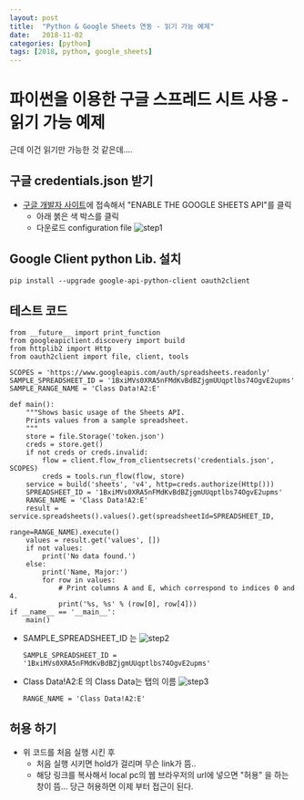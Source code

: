 ```yaml
---
layout: post
title:  "Python & Google Sheets 연동 - 읽기 가능 예제"
date:   2018-11-02
categories: [python]
tags: [2018, python, google_sheets]
---
```


파이썬을 이용한 구글 스프레드 시트 사용 - 읽기 가능 예제
================================
근데 이건 읽기만 가능한 것 같은데....


구글 credentials.json 받기
--------------------------------
* [구글 개발자 사이트](https://developers.google.com/sheets/api/quickstart/python?authuser=1)에 접속해서 "ENABLE THE GOOGLE SHEETS API"를 클릭
  * 아래 붉은 색 박스를 클릭
  * 다운로드 configuration file
![step1](https://lh3.googleusercontent.com/b2WoYO-LIOgw-XPww-GWATc2pwwlmIQaoI1PYlbVvgHUiKnoZGEFpFXytXgwvoAE6oiKPlJGNoYhXgw4YU46kg08Bb9rUtKQ9WWGf2wLDbprlvRfAUNo7x-mpKQq5n-RYA5Oq3yI22qGoA_NRyubk3N1MuPMvaa0Lp55IYyucbQ2Mfzmm7wI9Agx4kVoj5BkC_rzQGdCMaPOKvuq2_epztZKFsfWrmi3nfB4V9Nq1yIXs3ifJOG7Rj0CC9ON0qRXbPSwABZz62AQOt8LCIWX2IkJyIx--knwe5aSnCGel_8OiVJ4k8anQJ1wvBm8wgIR9i_wJUBkN-N_ps87ss26tfZPRyavD0jHdkNKrS4xVAriwM5_tAnakuvvE9fm4-KpLPzgaaEelslY_Azn-wT2JWCS-vSfofvvlp8kr3kM7GYgxNhae0Y9NVQqwBRbl2nrKX2RP2PjO9Skgfb2np5v8ytRnuZcHpeExxXFyECO2ZGKJdgEDPqajvZenJDn9W3m8zvBLBELfLPF2EQBq3u-5K--kM6MBohHrYfcMBSvyTDnN-W28BNQ3OvGE4_moKirY8y0Km5nlr_U2tkfjXjfNeQ8xb2XtgDaNyNKVsluEqn3X9LVsbhhGUBot8ricgkvtyTsRFwOkVW-ixAyCRQBdCnraQ=w1618-h484-no)

Google Client python Lib. 설치
------------------------
~~~
pip install --upgrade google-api-python-client oauth2client
~~~

테스트 코드
----------------------
```
from __future__ import print_function
from googleapiclient.discovery import build
from httplib2 import Http
from oauth2client import file, client, tools
```
```
SCOPES = 'https://www.googleapis.com/auth/spreadsheets.readonly'
SAMPLE_SPREADSHEET_ID = '1BxiMVs0XRA5nFMdKvBdBZjgmUUqptlbs74OgvE2upms'
SAMPLE_RANGE_NAME = 'Class Data!A2:E'
```
```
def main():
    """Shows basic usage of the Sheets API.
    Prints values from a sample spreadsheet.
    """
    store = file.Storage('token.json')
    creds = store.get()
    if not creds or creds.invalid:
        flow = client.flow_from_clientsecrets('credentials.json', SCOPES)
        creds = tools.run_flow(flow, store)
    service = build('sheets', 'v4', http=creds.authorize(Http()))
    SPREADSHEET_ID = '1BxiMVs0XRA5nFMdKvBdBZjgmUUqptlbs74OgvE2upms'
    RANGE_NAME = 'Class Data!A2:E'
    result = service.spreadsheets().values().get(spreadsheetId=SPREADSHEET_ID,
                                                range=RANGE_NAME).execute()
    values = result.get('values', [])
    if not values:
        print('No data found.')
    else:
        print('Name, Major:')
        for row in values:
            # Print columns A and E, which correspond to indices 0 and 4.
            print('%s, %s' % (row[0], row[4]))
if __name__ == '__main__':
    main()
```
* SAMPLE_SPREADSHEET_ID 는
  ![step2](https://lh3.googleusercontent.com/xb_ocy6Rfntvb4wnLUscO2bEOY5CiW3B-8NAcCdQHjaVHcj3EOh2DVAxYs0Lr2iO7-L1l6mMQ0ibDzKvMiokiKsdtZ-gWl45nyuTHRIJDmiK4amWkevLHgfuOfGhJB-u3CV7AWr4qeme5hwck2lXRKo_-quXU0l-9pmMNvIu2KXSoFlhSJGPP_ERsoRLDVLFPfllAsqFZ7g11BVkUrakWr60ik-2b3wgPmNNPG9jmVuRWT53xniTbZPWVUbYmgbDr0DhDaSYHPJzTaLmz4KBkreROVvXgFtalbSp_UkFswAanaOYEmIGHFbY91qFP21khqISOkaojZ3xMtugG4X3LdytKHP4ZTggBLL9Yj9zmzbpypdcxeOcHM2pSusQosoJCgMSjudF1OVSY677mqFEDwUKaaZN9gV4LF3hh_bDffvUK2xG8VCVYszsW8SCs1SNse2uZZWdVaaQWddSVbYM_RQ0Si0Kw3l6j0NWgw270Kg1KMm3pTCPOXBmeeNLS7rIkexM6xcI223eU9E43N-BHvMN7Gsh6VX_yLVwnROFwoXLv3M67rSurOJriQWtrz01SOPQAJS4Xu7_cRf3i0VgBxeLzlt8ARHD4L2dJ0AM2QRcwhi17NfoKDEwxSqjNYyycuz9KHzsX8XrMn6nTpno7gK-gw=w1522-h140-no)
  ~~~
  SAMPLE_SPREADSHEET_ID = '1BxiMVs0XRA5nFMdKvBdBZjgmUUqptlbs74OgvE2upms'
  ~~~
* Class Data!A2:E 의 Class Data는 탭의 이름
  ![step3](https://lh3.googleusercontent.com/tLf3StFBtE4lnSc7qWYj8279UgbwiKvS6lj_bGja3OQsEIQVEsFbllwl8wFLh9PB_OvfYVl3TwRB9eyU1ERNazo-PqNhCX29OI5E7PG_mndMqolD6wtbqmz4MpOAPl_d5YrKbDOyOaAXntLbc3q0Dnz73DayEiWJya3JUJ3Wqf4O5qUpenchH3CpeXZfESsy8a-NtVdrYB7AecY_oMn-soX856CopfEgG3pfZ2co6epp_4tiHYJ7V1RQ7kMD7AYNu-snhs78Xq_7UAOV4ZiaVAP_nDdJaplnOaCSWf_wjrYnGPYJhVkMJpzkJdKhDTX1z7tnU0hAQuRo3NlsdswMTgNrmBMULoulSTAl66HhjIMPbc_Zk74fsMM6i5Y8__sLxDYtnPSDcnkhv9p_UZnYIQXbUh2KwZ-mtziD2jnh2sb92dNOqvrBpemQblp-9yGAcrIJkln6nStlauqcmxrqKmlA2iVdOShJTD-IFkl3XxAzirRiFlIqgKAZrEzSxVQrr4AE-4zjiXiSNwzysa1H_2y5zdNITLQD2OXQwsJhaPq28XQbC8xx6fzOfkMnIfh_tizgaRspJ2-NiWVC7fWxD4uZ3SHXla0nXlkknKF5zn3-fRyQfhz20Js1mLAuqTZRhwbz5_GCQSv9DMUqfNVgaiFtOQ=w868-h338-no)
  ~~~
  RANGE_NAME = 'Class Data!A2:E'
  ~~~

허용 하기
---------------
* 위 코드를 처음 실행 시킨 후
  * 처음 실행 시키면 hold가 걸리며 무슨 link가 뜸..
  * 해당 링크를 복사해서 local pc의 웹 브라우저의 url에 넣으면 "허용" 을 하는 창이 뜸... 당근 허용하면 이제 부터 접근이 된다.